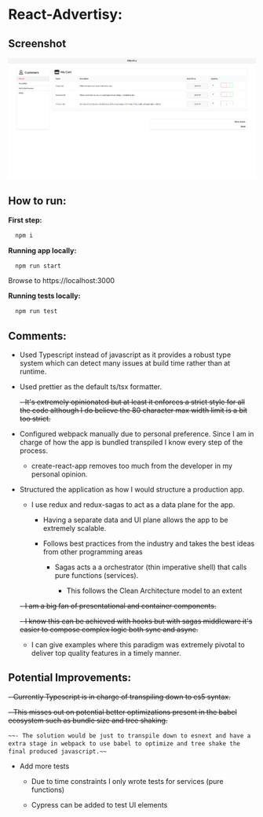 # React-Advertisy:

## Screenshot

![](/src/Assets/example-screenshot.png?raw=true "Screenshot")

## How to run:

**First step:**

```bash
  npm i
```

**Running app locally:**

```bash
  npm run start
```

Browse to https://localhost:3000

**Running tests locally:**

```bash
  npm run test
```

## Comments:

- Used Typescript instead of javascript as it provides a robust type system which can detect many issues at build time rather than at runtime.

- Used prettier as the default ts/tsx formatter.

  ~~- It's extremely opinionated but at least it enforces a strict style for all the code although I do believe the 80 character max width limit is a bit too strict.~~

- Configured webpack manually due to personal preference. Since I am in charge of how the app is bundled transpiled I know every step of the process.

  - create-react-app removes too much from the developer in my personal opinion.

- Structured the application as how I would structure a production app.

  - I use redux and redux-sagas to act as a data plane for the app.

    - Having a separate data and UI plane allows the app to be extremely scalable.

    - Follows best practices from the industry and takes the best ideas from other programming areas

      - Sagas acts a a orchestrator (thin imperative shell) that calls pure functions (services).

        - This follows the Clean Architecture model to an extent

  ~~- I am a big fan of presentational and container components.~~

  ~~- I know this can be achieved with hooks but with sagas middleware it's easier to compose complex logic both sync and async.~~

  - I can give examples where this paradigm was extremely pivotal to deliver top quality features in a timely manner.

## Potential Improvements:

~~- Currently Typescript is in charge of transpiling down to es5 syntax.~~

~~- This misses out on potential better optimizations present in the babel ecosystem such as bundle size and tree shaking.~~

    ~~- The solution would be just to transpile down to esnext and have a extra stage in webpack to use babel to optimize and tree shake the final produced javascript.~~

- Add more tests

  - Due to time constraints I only wrote tests for services (pure functions)

  - Cypress can be added to test UI elements
